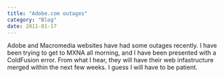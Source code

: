 ```yaml
---
title: "Adobe.com outages"
category: "Blog"
date: 2011-01-17
---
```



Adobe and Macromedia websites have had some outages recently. I have been trying to get to MXNA all morning, and I have been presented with a ColdFusion error. From what I hear, they will have their web infastructure merged within the next few weeks. I guess I will have to be patient.